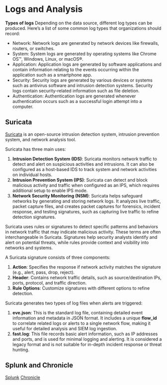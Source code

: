 # Logs and Analysis

**Types of logs**
Depending on the data source, different log types can be produced. Here’s a list of some common log types that organizations should record:
* Network: Network logs are generated by network devices like firewalls, routers, or switches.
* System: System logs are generated by operating systems like Chrome OS™, Windows, Linux, or macOS®. 
* Application: Application logs are generated by software applications and contain information relating to the events occurring within the application such as a smartphone app.
* Security: Security logs are generated by various devices or systems such as antivirus software and intrusion detection systems. Security logs contain security-related information such as file deletion.
* Authentication: Authentication logs are generated whenever authentication occurs such as a successful login attempt into a computer.

## Suricata
[Suricata](https://suricata.io/) is an open-source intrusion detection system, intrusion prevention system, and network analysis tool.

Suricata has three main uses:
1. **Intrusion Detection System (IDS)**: Suricata monitors network traffic to detect and alert on suspicious activities and intrusions. It can also be configured as a host-based IDS to track system and network activities on individual hosts.
2. **Intrusion Prevention System (IPS)**: Suricata can detect and block malicious activity and traffic when configured as an IPS, which requires additional setup to enable IPS mode.
3. **Network Security Monitoring (NSM)**: Suricata helps safeguard networks by generating and storing network logs. It analyzes live traffic, packet capture files, and creates packet captures for forensics, incident response, and testing signatures, such as capturing live traffic to refine detection signatures.

Suricata uses rules or signatures to detect specific patterns and behaviors in network traffic that may indicate malicious activity. These terms are often interchangeable in Suricata. Signatures help security analysts identify and alert on potential threats, while rules provide context and visibility into networks and systems. 

A Suricata signature consists of three components:
1. **Action**: Specifies the response if network activity matches the signature (e.g., alert, pass, drop, reject).
2. **Header**: Contains network traffic details, such as source/destination IPs, ports, protocol, and traffic direction.
3. **Rule Options**: Customize signatures with different options to refine detection.

Suricata generates two types of log files when alerts are triggered:

1. **eve.json**: This is the standard log file, containing detailed event information and metadata in JSON format. It includes a unique **flow_id** to correlate related logs or alerts to a single network flow, making it useful for detailed analysis and SIEM log ingestion.
2. **fast.log**: This file records basic alert information, such as IP addresses and ports, and is used for minimal logging and alerting. It is considered a legacy format and is not suitable for in-depth incident response or threat hunting.

## Splunk and Chronicle

[Splunk](https://docs.splunk.com/Documentation/Splunk/9.0.2/SearchReference/UnderstandingSPLsyntax)
[Chronicle](https://cloud.google.com/chronicle/docs/reference/udm-field-list)

